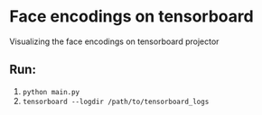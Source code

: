 # Face encodings on tensorboard
Visualizing the face encodings on tensorboard projector

## Run:
1. `python main.py`
2. `tensorboard --logdir /path/to/tensorboard_logs`